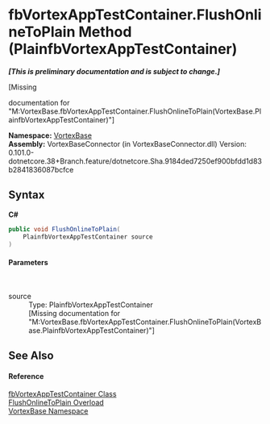 # fbVortexAppTestContainer.FlushOnlineToPlain Method (PlainfbVortexAppTestContainer)
 _**\[This is preliminary documentation and is subject to change.\]**_

\[Missing <summary> documentation for "M:VortexBase.fbVortexAppTestContainer.FlushOnlineToPlain(VortexBase.PlainfbVortexAppTestContainer)"\]

**Namespace:**&nbsp;<a href="N_VortexBase.md">VortexBase</a><br />**Assembly:**&nbsp;VortexBaseConnector (in VortexBaseConnector.dll) Version: 0.101.0-dotnetcore.38+Branch.feature/dotnetcore.Sha.9184ded7250ef900bfdd1d83b2841836087bcfce

## Syntax

**C#**<br />
``` C#
public void FlushOnlineToPlain(
	PlainfbVortexAppTestContainer source
)
```


#### Parameters
&nbsp;<dl><dt>source</dt><dd>Type: PlainfbVortexAppTestContainer<br />\[Missing <param name="source"/> documentation for "M:VortexBase.fbVortexAppTestContainer.FlushOnlineToPlain(VortexBase.PlainfbVortexAppTestContainer)"\]</dd></dl>

## See Also


#### Reference
<a href="T_VortexBase_fbVortexAppTestContainer.md">fbVortexAppTestContainer Class</a><br /><a href="Overload_VortexBase_fbVortexAppTestContainer_FlushOnlineToPlain.md">FlushOnlineToPlain Overload</a><br /><a href="N_VortexBase.md">VortexBase Namespace</a><br />